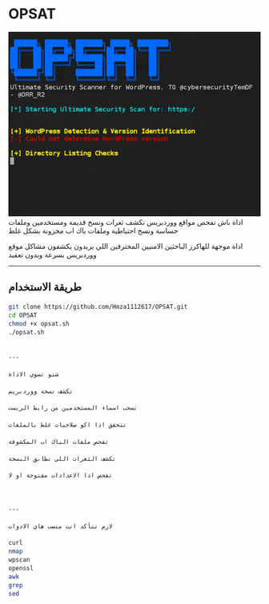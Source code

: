 
# OPSAT
![لقطة شاشة للأداة](screenshot.png)
اداة باش تفحص مواقع ووردبريس تكشف ثغرات ونسخ قديمة ومستخدمين وملفات حساسة ونسخ احتياطية وملفات باك اب مخزونة بشكل غلط

اداة موجهة للهاكرز الباحثين الامنيين المحترفين اللي يريدون يكشفون مشاكل موقع ووردبريس بسرعة وبدون تعقيد

---

## طريقة الاستخدام

```bash
git clone https://github.com/Hmza1112617/OPSAT.git
cd OPSAT
chmod +x opsat.sh
./opsat.sh


---

شنو تسوي الاداة

تكشف نسخة ووردبريس

تسحب اسماء المستخدمين من رابط الريست

تتحقق اذا اكو صلاحيات غلط بالملفات

تفحص ملفات الباك اب المكشوفة

تكشف الثغرات اللي تطابق النسخة

تفحص اذا الاعدادات مفتوحة او لا



---

لازم تتأكد انت منصب هاي الادوات

curl
nmap
wpscan
openssl
awk
grep
sed
